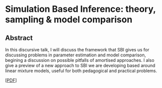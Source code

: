 # Simulation Based Inference: theory, sampling & model comparison

## Abstract
In this discursive talk, I will discuss the framework that SBI gives us for discussing problems in parameter estimation and model comparison, begining a discussion on possible pitfalls of amortised approaches. I also give a preview of a new approach to SBI we are developing based around linear mixture models, useful for both pedagogical and practical problems.

[[PDF](https://github.com/williamjameshandley/talks/raw/ras_sbi_2024/will_handley_ras_sbi_2024.pdf)] 
